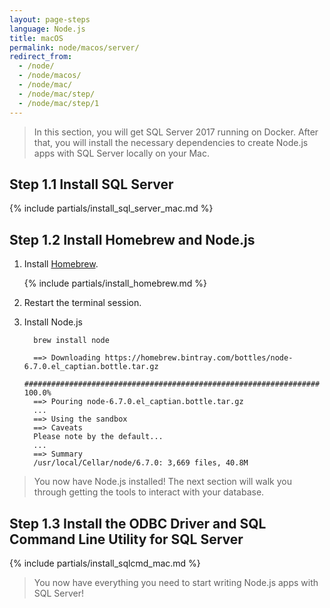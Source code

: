 ```yaml
---
layout: page-steps
language: Node.js
title: macOS
permalink: node/macos/server/
redirect_from:
  - /node/
  - /node/macos/
  - /node/mac/
  - /node/mac/step/
  - /node/mac/step/1
---
```


> In this section, you will get SQL Server 2017 running on Docker. After that, you will install the necessary dependencies to create Node.js apps with SQL Server locally on your Mac.

## Step 1.1 Install SQL Server

{% include partials/install_sql_server_mac.md %}

## Step 1.2 Install Homebrew and Node.js

1. Install [Homebrew](https://brew.sh/).

    {% include partials/install_homebrew.md %}

2. Restart the terminal session.

3. Install Node.js

    ```terminal
      brew install node
    ```

    ```results
      ==> Downloading https://homebrew.bintray.com/bottles/node-6.7.0.el_captian.bottle.tar.gz
      ################################################################## 100.0%
      ==> Pouring node-6.7.0.el_captian.bottle.tar.gz
      ...
      ==> Using the sandbox
      ==> Caveats
      Please note by the default...
      ...
      ==> Summary
      /usr/local/Cellar/node/6.7.0: 3,669 files, 40.8M
    ```

> You now have Node.js installed! The next section will walk you through getting the tools to interact with your database.

## Step 1.3 Install the ODBC Driver and SQL Command Line Utility for SQL Server

{% include partials/install_sqlcmd_mac.md %}

> You now have everything you need to start writing Node.js apps with SQL Server!
